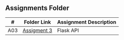 ##  Assignments Folder

|   #   | Folder Link | Assignment Description |
| :---: | ----------- | ---------------------- |
|  A03  | [Assigment 3](https://github.com/KehindeObanla/5443-spatial-DS-obanla/tree/master/assignments/assigment3)| Flask API|  |                        |                      |
